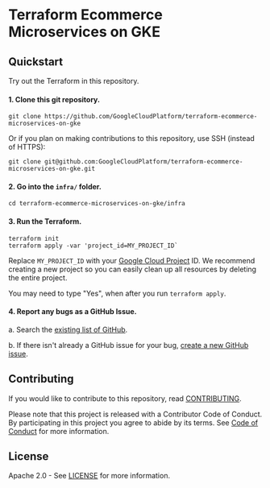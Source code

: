 # Terraform Ecommerce Microservices on GKE

## Quickstart

Try out the Terraform in this repository.

#### 1. Clone this git repository.

```
git clone https://github.com/GoogleCloudPlatform/terraform-ecommerce-microservices-on-gke
```

Or if you plan on making contributions to this repository, use SSH (instead of HTTPS):
```
git clone git@github.com:GoogleCloudPlatform/terraform-ecommerce-microservices-on-gke.git
```

#### 2. Go into the `infra/` folder.

```
cd terraform-ecommerce-microservices-on-gke/infra
```

#### 3. Run the Terraform.

```
terraform init
terraform apply -var 'project_id=MY_PROJECT_ID`
```

Replace `MY_PROJECT_ID` with your [Google Cloud Project](https://cloud.google.com/resource-manager/docs/creating-managing-projects) ID. We recommend creating a new project so you can easily clean up all resources by deleting the entire project.

You may need to type "Yes", when after you run `terraform apply`.

#### 4. Report any bugs as a GitHub Issue.

a. Search the [existing list of GitHub](https://github.com/GoogleCloudPlatform/terraform-ecommerce-microservices-on-gke/issues?q=is%3Aissue).

b. If there isn't already a GitHub issue for your bug, [create a new GitHub issue](https://github.com/GoogleCloudPlatform/terraform-ecommerce-microservices-on-gke/issues/new/choose).

## Contributing

If you would like to contribute to this repository, read [CONTRIBUTING](CONTRIBUTING.md).

Please note that this project is released with a Contributor Code of Conduct. By participating in
this project you agree to abide by its terms. See [Code of Conduct](CODE_OF_CONDUCT.md) for more
information.

## License

Apache 2.0 - See [LICENSE](LICENSE) for more information.
